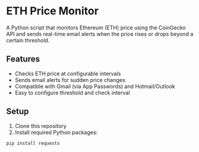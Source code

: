 # ETH Price Monitor

A Python script that monitors Ethereum (ETH) price using the CoinGecko API and sends real-time email alerts when the price rises or drops beyond a certain threshold.  

## Features
- Checks ETH price at configurable intervals
- Sends email alerts for sudden price changes
- Compatible with Gmail (via App Passwords) and Hotmail/Outlook
- Easy to configure threshold and check interval

## Setup
1. Clone this repository
2. Install required Python packages:
```bash
pip install requests
